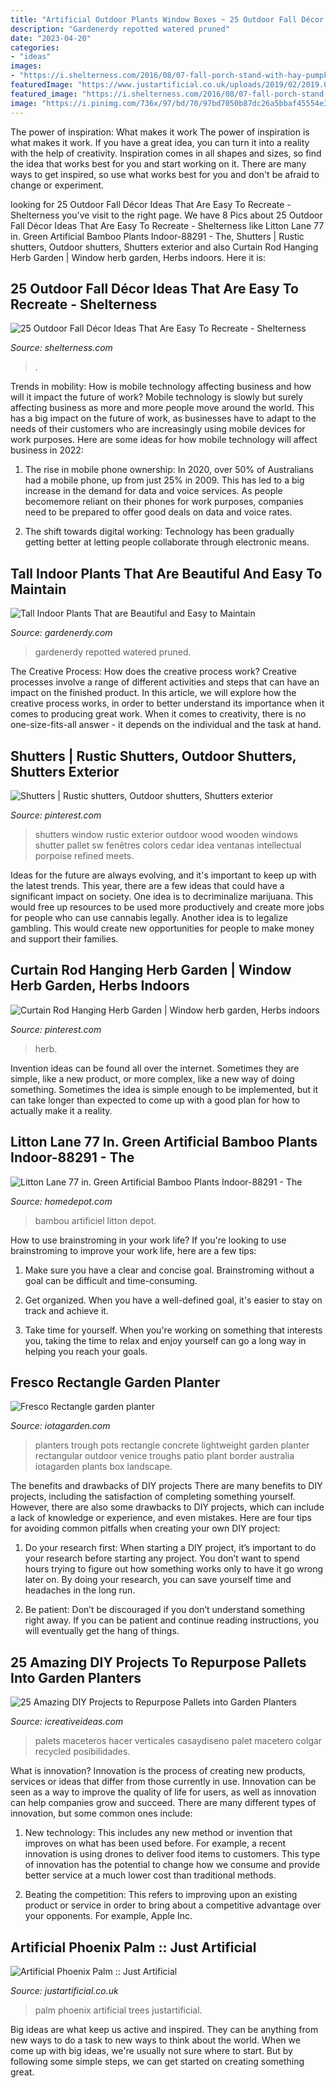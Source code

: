 ```yaml
---
title: "Artificial Outdoor Plants Window Boxes ~ 25 Outdoor Fall Décor Ideas That Are Easy To Recreate"
description: "Gardenerdy repotted watered pruned"
date: "2023-04-20"
categories:
- "ideas"
images:
- "https://i.shelterness.com/2016/08/07-fall-porch-stand-with-hay-pumpkins-and-silk-flowers.jpg"
featuredImage: "https://www.justartificial.co.uk/uploads/2019/02/2019.02.13.14.03.24-Justartificial.co.uk_Phoenix_Palm_180cm_large.jpg"
featured_image: "https://i.shelterness.com/2016/08/07-fall-porch-stand-with-hay-pumpkins-and-silk-flowers.jpg"
image: "https://i.pinimg.com/736x/97/bd/70/97bd7050b87dc26a5bbaf45554e3eb04--outdoor-window-shutters-rustic-shutters.jpg"
---
```



The power of inspiration: What makes it work
The power of inspiration is what makes it work. If you have a great idea, you can turn it into a reality with the help of creativity. Inspiration comes in all shapes and sizes, so find the idea that works best for you and start working on it. There are many ways to get inspired, so use what works best for you and don't be afraid to change or experiment.

	

		
looking for 25 Outdoor Fall Décor Ideas That Are Easy To Recreate - Shelterness you've visit to the right page. We have 8 Pics about 25 Outdoor Fall Décor Ideas That Are Easy To Recreate - Shelterness like Litton Lane 77 in. Green Artificial Bamboo Plants Indoor-88291 - The, Shutters | Rustic shutters, Outdoor shutters, Shutters exterior and also Curtain Rod Hanging Herb Garden | Window herb garden, Herbs indoors. Here it is:
		
    
## 25 Outdoor Fall Décor Ideas That Are Easy To Recreate - Shelterness

<img loading=lazy src="https://i.shelterness.com/2016/08/07-fall-porch-stand-with-hay-pumpkins-and-silk-flowers.jpg" onerror="this.onerror=null;this.src='https://tse3.mm.bing.net/th?id=OIP.RFlyKO2feOjrX1LkBXOVzwHaJ6&amp;pid=15.1';" alt="25 Outdoor Fall Décor Ideas That Are Easy To Recreate - Shelterness">

_Source: shelterness.com_

>. 

	

Trends in mobility: How is mobile technology affecting business and how will it impact the future of work?
Mobile technology is slowly but surely affecting business as more and more people move around the world. This has a big impact on the future of work, as businesses have to adapt to the needs of their customers who are increasingly using mobile devices for work purposes. Here are some ideas for how mobile technology will affect business in 2022:
1) The rise in mobile phone ownership: In 2020, over 50% of Australians had a mobile phone, up from just 25% in 2009. This has led to a big increase in the demand for data and voice services. As people becomemore reliant on their phones for work purposes, companies need to be prepared to offer good deals on data and voice rates.

2) The shift towards digital working: Technology has been gradually getting better at letting people collaborate through electronic means.

    
## Tall Indoor Plants That Are Beautiful And Easy To Maintain

<img loading=lazy src="https://pixfeeds.com/images/gardening/1280-660425574-indoor-plant.jpg" onerror="this.onerror=null;this.src='https://tse4.mm.bing.net/th?id=OIP.fWILVkitvNklDIbRKk252wHaNK&amp;pid=15.1';" alt="Tall Indoor Plants That are Beautiful and Easy to Maintain">

_Source: gardenerdy.com_

>gardenerdy repotted watered pruned. 

	

The Creative Process: How does the creative process work?
Creative processes involve a range of different activities and steps that can have an impact on the finished product. In this article, we will explore how the creative process works, in order to better understand its importance when it comes to producing great work.
When it comes to creativity, there is no one-size-fits-all answer - it depends on the individual and the task at hand.

    
## Shutters | Rustic Shutters, Outdoor Shutters, Shutters Exterior

<img loading=lazy src="https://i.pinimg.com/736x/97/bd/70/97bd7050b87dc26a5bbaf45554e3eb04--outdoor-window-shutters-rustic-shutters.jpg" onerror="this.onerror=null;this.src='https://tse3.mm.bing.net/th?id=OIP.h5DSPM0AodmB-hz_gto5pgHaJ5&amp;pid=15.1';" alt="Shutters | Rustic shutters, Outdoor shutters, Shutters exterior">

_Source: pinterest.com_

>shutters window rustic exterior outdoor wood wooden windows shutter pallet sw fenêtres colors cedar idea ventanas intellectual porpoise refined meets. 

	

Ideas for the future are always evolving, and it's important to keep up with the latest trends. This year, there are a few ideas that could have a significant impact on society. One idea is to decriminalize marijuana. This would free up resources to be used more productively and create more jobs for people who can use cannabis legally. Another idea is to legalize gambling. This would create new opportunities for people to make money and support their families.

    
## Curtain Rod Hanging Herb Garden | Window Herb Garden, Herbs Indoors

<img loading=lazy src="https://i.pinimg.com/originals/9b/cb/1d/9bcb1d553888698201fef38a86c40174.jpg" onerror="this.onerror=null;this.src='https://tse1.mm.bing.net/th?id=OIP.UQS8BmCguE6KoDbAMbJwTQHaJ4&amp;pid=15.1';" alt="Curtain Rod Hanging Herb Garden | Window herb garden, Herbs indoors">

_Source: pinterest.com_

>herb. 

	

Invention ideas can be found all over the internet. Sometimes they are simple, like a new product, or more complex, like a new way of doing something. Sometimes the idea is simple enough to be implemented, but it can take longer than expected to come up with a good plan for how to actually make it a reality.

    
## Litton Lane 77 In. Green Artificial Bamboo Plants Indoor-88291 - The

<img loading=lazy src="https://images.homedepot-static.com/productImages/8a3064e9-5a17-5cec-9b82-2b3013566f15/svn/litton-lane-artificial-plants-88291-64_1000.jpg" onerror="this.onerror=null;this.src='https://tse4.mm.bing.net/th?id=OIP.jB1g4ZX-ec-Iik5zzgNhoQHaHa&amp;pid=15.1';" alt="Litton Lane 77 in. Green Artificial Bamboo Plants Indoor-88291 - The">

_Source: homedepot.com_

>bambou artificiel litton depot. 

	

How to use brainstroming in your work life?
If you're looking to use brainstroming to improve your work life, here are a few tips:
1. Make sure you have a clear and concise goal. Brainstroming without a goal can be difficult and time-consuming.

2. Get organized. When you have a well-defined goal, it's easier to stay on track and achieve it.

3. Take time for yourself. When you're working on something that interests you, taking the time to relax and enjoy yourself can go a long way in helping you reach your goals.

    
## Fresco Rectangle Garden Planter

<img loading=lazy src="https://www.iotagarden.com/image/cache/data/products/fr_rectangle_cms_4-858x1200.jpg" onerror="this.onerror=null;this.src='https://tse3.mm.bing.net/th?id=OIP.WNU8yGSIm29sRhJSjZs-cQHaKW&amp;pid=15.1';" alt="Fresco Rectangle garden planter">

_Source: iotagarden.com_

>planters trough pots rectangle concrete lightweight garden planter rectangular outdoor venice troughs patio plant border australia iotagarden plants box landscape. 

	

The benefits and drawbacks of DIY projects
There are many benefits to DIY projects, including the satisfaction of completing something yourself. However, there are also some drawbacks to DIY projects, which can include a lack of knowledge or experience, and even mistakes. Here are four tips for avoiding common pitfalls when creating your own DIY project:
1. Do your research first: When starting a DIY project, it’s important to do your research before starting any project. You don’t want to spend hours trying to figure out how something works only to have it go wrong later on. By doing your research, you can save yourself time and headaches in the long run.

2. Be patient: Don’t be discouraged if you don’t understand something right away. If you can be patient and continue reading instructions, you will eventually get the hang of things.

    
## 25 Amazing DIY Projects To Repurpose Pallets Into Garden Planters

<img loading=lazy src="https://www.icreativeideas.com/wp-content/uploads/2014/04/25AmazingDIYProjectstoRepurposePalletsintoGardenPlanters12.jpg" onerror="this.onerror=null;this.src='https://tse2.mm.bing.net/th?id=OIP.b86TxyM6kXkF-ednWNv7zQHaGg&amp;pid=15.1';" alt="25 Amazing DIY Projects to Repurpose Pallets into Garden Planters">

_Source: icreativeideas.com_

>palets maceteros hacer verticales casaydiseno palet macetero colgar recycled posibilidades. 

	

What is innovation?
Innovation is the process of creating new products, services or ideas that differ from those currently in use. Innovation can be seen as a way to improve the quality of life for users, as well as innovation can help companies grow and succeed. There are many different types of innovation, but some common ones include:
1. New technology: This includes any new method or invention that improves on what has been used before. For example, a recent innovation is using drones to deliver food items to customers. This type of innovation has the potential to change how we consume and provide better service at a much lower cost than traditional methods.

2. Beating the competition: This refers to improving upon an existing product or service in order to bring about a competitive advantage over your opponents. For example, Apple Inc.

    
## Artificial Phoenix Palm :: Just Artificial

<img loading=lazy src="https://www.justartificial.co.uk/uploads/2019/02/2019.02.13.14.03.24-Justartificial.co.uk_Phoenix_Palm_180cm_large.jpg" onerror="this.onerror=null;this.src='https://tse2.mm.bing.net/th?id=OIP.2ebacG2sDnzvv7G9STm2vgHaLF&amp;pid=15.1';" alt="Artificial Phoenix Palm :: Just Artificial">

_Source: justartificial.co.uk_

>palm phoenix artificial trees justartificial. 

	

Big ideas are what keep us active and inspired. They can be anything from new ways to do a task to new ways to think about the world. When we come up with big ideas, we're usually not sure where to start. But by following some simple steps, we can get started on creating something great.

